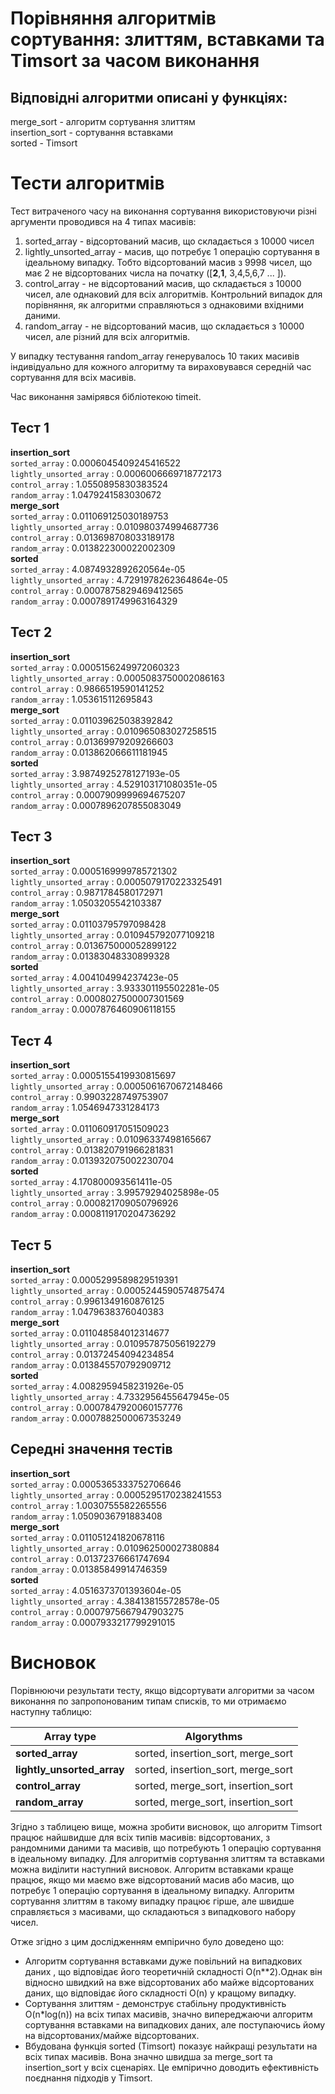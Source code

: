 # Порівняння алгоритмів сортування: злиттям, вставками та Timsort за часом виконання

## Відповідні алгоритми описані у функціях:

merge_sort - алгоритм сортування злиттям  
insertion_sort - сортування вставками  
sorted - Timsort

# Тести алгоритмів

Тест витраченого часу на виконання сортування використовуючи різні аргументи проводився на 4 типах масивів:

1.  sorted_array - відсортований масив, що складається з 10000 чисел
2.  lightly_unsorted_array - масив, що потребує 1 операцію сортування в ідеальному випадку. Тобто відсортований масив з 9998 чисел, що має 2 не відсортованих числа на початку ([**2**,**1**, 3,4,5,6,7 ... ]).
3.  control_array - не відсортований масив, що складається з 10000 чисел, але однаковий для всіх алгоритмів. Контрольний випадок для порівняння, як алгоритми справляються з однаковими вхідними даними.
4.  random_array - не відсортований масив, що складається з 10000 чисел, але різний для всіх алгоритмів.

У випадку тестування random_array генерувалось 10 таких масивів індивідуально для кожного алгоритму та вираховувався середній час сортування для всіх масивів.

Час виконання замірявся бібліотекою timeit.

## Tecт 1

**insertion_sort**  
`sorted_array` : 0.0006045409245416522  
`lightly_unsorted_array` : 0.0006006669718772173  
`control_array` : 1.0550895830383524  
`random_array` : 1.0479241583030672  
**merge_sort**  
`sorted_array` : 0.011069125030189753  
`lightly_unsorted_array` : 0.010980374994687736  
`control_array` : 0.013698708033189178  
`random_array` : 0.013822300022002309  
**sorted**  
`sorted_array` : 4.0874932892620564e-05  
`lightly_unsorted_array` : 4.7291978262364864e-05  
`control_array` : 0.0007875829469412565  
`random_array` : 0.0007891749963164329

## Tecт 2

**insertion_sort**  
`sorted_array` : 0.0005156249972060323  
`lightly_unsorted_array` : 0.0005083750002086163  
`control_array` : 0.9866519590141252  
`random_array` : 1.053615112695843  
**merge_sort**  
`sorted_array` : 0.011039625038392842  
`lightly_unsorted_array` : 0.010965083027258515  
`control_array` : 0.01369979209266603  
`random_array` : 0.013862066611181945  
**sorted**  
`sorted_array` : 3.9874925278127193e-05  
`lightly_unsorted_array` : 4.529103171080351e-05  
`control_array` : 0.0007909999694675207  
`random_array` : 0.0007896207855083049

## Tecт 3

**insertion_sort**  
`sorted_array` : 0.0005169999785721302  
`lightly_unsorted_array` : 0.0005079170223325491  
`control_array` : 0.9871784580172971  
`random_array` : 1.0503205542103387  
**merge_sort**  
`sorted_array` : 0.01103795797098428  
`lightly_unsorted_array` : 0.010945792077109218  
`control_array` : 0.013675000052899122  
`random_array` : 0.01383048330899328  
**sorted**  
`sorted_array` : 4.004104994237423e-05  
`lightly_unsorted_array` : 3.933301195502281e-05  
`control_array` : 0.0008027500007301569  
`random_array` : 0.0007876460906118155

## Tecт 4

**insertion_sort**  
`sorted_array` : 0.0005155419930815697  
`lightly_unsorted_array` : 0.0005061670672148466  
`control_array` : 0.9903228749753907  
`random_array` : 1.0546947331284173  
**merge_sort**  
`sorted_array` : 0.011060917051509023  
`lightly_unsorted_array` : 0.01096337498165667  
`control_array` : 0.013820791966281831  
`random_array` : 0.013932075002230704  
**sorted**  
`sorted_array` : 4.170800093561411e-05  
`lightly_unsorted_array` : 3.99579294025898e-05  
`control_array` : 0.000821709050796926  
`random_array` : 0.0008119170204736292

## Tecт 5

**insertion_sort**  
`sorted_array` : 0.0005299589829519391  
`lightly_unsorted_array` : 0.0005244590574875474  
`control_array` : 0.9961349160876125  
`random_array` : 1.0479638376040383  
**merge_sort**  
`sorted_array` : 0.011048584012314677  
`lightly_unsorted_array` : 0.010957875056192279  
`control_array` : 0.01372454094234854  
`random_array` : 0.013845570792909712  
**sorted**  
`sorted_array` : 4.0082959458231926e-05  
`lightly_unsorted_array` : 4.7332956455647945e-05  
`control_array` : 0.0007847920060157776  
`random_array` : 0.0007882500067353249

## Середні значення тестів

**insertion_sort**  
`sorted_array` : 0.0005365333752706646  
`lightly_unsorted_array` : 0.0005295170238241553  
`control_array` : 1.0030755582265556  
`random_array` : 1.0509036791883408  
**merge_sort**  
`sorted_array` : 0.011051241820678116  
`lightly_unsorted_array` : 0.010962500027380884  
`control_array` : 0.01372376661747694  
`random_array` : 0.01385849914746359  
**sorted**  
`sorted_array` : 4.0516373701393604e-05  
`lightly_unsorted_array` : 4.384138155728578e-05  
`control_array` : 0.0007975667947903275  
`random_array` : 0.0007933217799291015

# Висновок

Порівнюючи результати тесту, якщо відсортувати алгоритми за часом виконання по запропонованим типам списків, то ми отримаємо наступну таблицю:

| Array type                 |             Algorythms             |
| -------------------------- | :--------------------------------: |
| **sorted_array**           | sorted, insertion_sort, merge_sort |
| **lightly_unsorted_array** | sorted, insertion_sort, merge_sort |
| **control_array**          | sorted, merge_sort, insertion_sort |
| **random_array**           | sorted, merge_sort, insertion_sort |

Згідно з таблицею вище, можна зробити висновок, що алгоритм Timsort працює найшвидше для всіх типів масивів: відсортованих, з рандомними даними та масивів, що потребують 1 операцію сортування в ідеальному випадку.
Для алгоритмів сортування злиттям та вставками можна виділити наступний висновок. Алгоритм вставками краще працює, якщо ми маємо вже відсортований масив або масив, що потребує 1 операцію сортування в ідеальному випадку. Алгоритм сортування злиттям в такому випадку працює гірше, але швидше справляється з масивами, що складаються з випадкового набору чисел.

Отже згідно з цим дослідженням емпірично було доведено що:

- Алгоритм сортування вставками дуже повільний на випадкових даних , що відповідає його теоретичній складності O(n\*\*2).Однак він відносно швидкий на вже відсортованих або майже відсортованих даних, що відповідає його складності O(n) у кращому випадку.
- Сортування злиттям - демонструє стабільну продуктивність O(n\*log(n)) на всіх типах масивів, значно випереджаючи алгоритм сортування вставками на випадкових даних, але поступаючись йому на відсортованих/майже відсортованих.
- Вбудована функція sorted (Timsort) показує найкращі результати на всіх типах масивів. Вона значно швидша за merge_sort та insertion_sort у всіх сценаріях. Це емпірично доводить ефективність поєднання підходів у Timsort.

